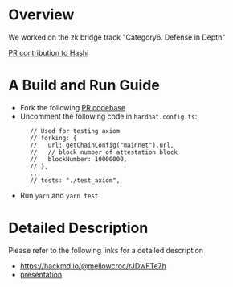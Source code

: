 # Overview

We worked on the zk bridge track "Category6. Defense in Depth"

[PR contribution to Hashi](https://github.com/gnosis/hashi/pull/11)

# A Build and Run Guide

- Fork the following [PR codebase](https://github.com/gnosis/hashi/pull/11)
- Uncomment the following code in `hardhat.config.ts`:

```
      // Used for testing axiom
      // forking: {
      //   url: getChainConfig("mainnet").url,
      //   // block number of attestation block
      //   blockNumber: 10000000,
      // },
      ...
      // tests: "./test_axiom",
```

- Run `yarn` and `yarn test`

# Detailed Description

Please refer to the following links for a detailed description

- https://hackmd.io/@mellowcroc/rJDwFTe7h
- [presentation](./L1StateOracle.pdf)
